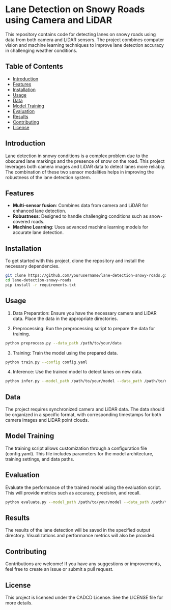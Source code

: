 # Lane Detection on Snowy Roads using Camera and LiDAR

This repository contains code for detecting lanes on snowy roads using data from both camera and LiDAR sensors. The project combines computer vision and machine learning techniques to improve lane detection accuracy in challenging weather conditions.

## Table of Contents

- [Introduction](#introduction)
- [Features](#features)
- [Installation](#installation)
- [Usage](#usage)
- [Data](#data)
- [Model Training](#model-training)
- [Evaluation](#evaluation)
- [Results](#results)
- [Contributing](#contributing)
- [License](#license)

## Introduction

Lane detection in snowy conditions is a complex problem due to the obscured lane markings and the presence of snow on the road. This project leverages both camera images and LiDAR data to detect lanes more reliably. The combination of these two sensor modalities helps in improving the robustness of the lane detection system.

## Features

- **Multi-sensor fusion**: Combines data from camera and LiDAR for enhanced lane detection.
- **Robustness**: Designed to handle challenging conditions such as snow-covered roads.
- **Machine Learning**: Uses advanced machine learning models for accurate lane detection.

## Installation

To get started with this project, clone the repository and install the necessary dependencies.

```bash
git clone https://github.com/yourusername/lane-detection-snowy-roads.git
cd lane-detection-snowy-roads
pip install -r requirements.txt
```

## Usage
1. Data Preparation: Ensure you have the necessary camera and LiDAR data. Place the data in the appropriate directories.

2. Preprocessing: Run the preprocessing script to prepare the data for training.

```bash
python preprocess.py --data_path /path/to/your/data
```
3. Training: Train the model using the prepared data.

```bash
python train.py --config config.yaml
```
4. Inference: Use the trained model to detect lanes on new data.

```bash
python infer.py --model_path /path/to/your/model --data_path /path/to/new/data
```
## Data
The project requires synchronized camera and LiDAR data. The data should be organized in a specific format, with corresponding timestamps for both camera images and LiDAR point clouds.

## Model Training
The training script allows customization through a configuration file (config.yaml). This file includes parameters for the model architecture, training settings, and data paths.

## Evaluation
Evaluate the performance of the trained model using the evaluation script. This will provide metrics such as accuracy, precision, and recall.

```bash
python evaluate.py --model_path /path/to/your/model --data_path /path/to/validation/data
```
## Results
The results of the lane detection will be saved in the specified output directory. Visualizations and performance metrics will also be provided.

## Contributing
Contributions are welcome! If you have any suggestions or improvements, feel free to create an issue or submit a pull request.

## License
This project is licensed under the CADCD License. See the LICENSE file for more details.
